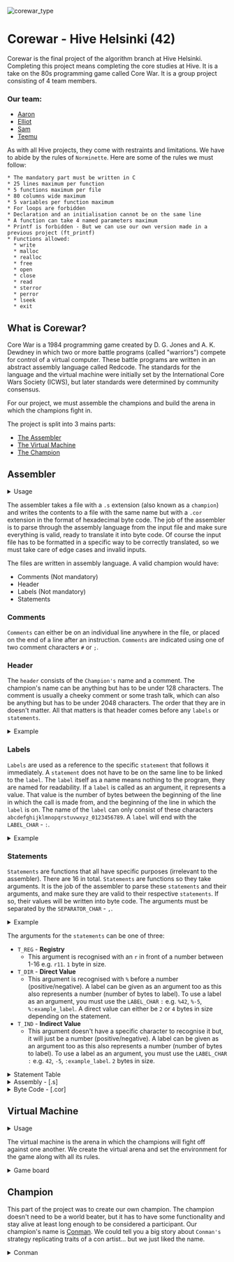 ![corewar_type](https://user-images.githubusercontent.com/86073849/224506544-f46c4665-5658-43bf-a609-c16889879032.gif)

# Corewar - Hive Helsinki (42)
Corewar is the final project of the algorithm branch at Hive Helsinki. Completing this project means completing the core studies at Hive. It is a take on the 80s programming game called Core War. It is a group project consisting of 4 team members.
### Our team:
* [Aaron](https://github.com/azajay08)
* [Elliot](https://github.com/egalibert)
* [Sam](https://github.com/Samyewel)
* [Teemu](https://github.com/tlahin)

As with all Hive projects, they come with restraints and limitations. We have to abide by the rules of `Norminette`. Here are some of the rules we must follow:
```
* The mandatory part must be written in C
* 25 lines maximum per function
* 5 functions maximum per file
* 80 columns wide maximum
* 5 variables per function maximum
* For loops are forbidden
* Declaration and an initialisation cannot be on the same line
* A function can take 4 named parameters maximum
* Printf is forbidden - But we can use our own version made in a previous project (ft_printf)
* Functions allowed:
  * write
  * malloc
  * realloc
  * free
  * open
  * close
  * read
  * sterror
  * perror
  * lseek
  * exit
```



## What is Corewar?

Core War is a 1984 programming game created by D. G. Jones and A. K. Dewdney in which two or more battle programs (called "warriors") compete for control of a virtual computer. These battle programs are written in an abstract assembly language called Redcode. The standards for the language and the virtual machine were initially set by the International Core Wars Society (ICWS), but later standards were determined by community consensus.

For our project, we must assemble the champions and build the arena in which the champions fight in.

The project is split into 3 mains parts:
- [The Assembler](#assembler)
- [The Virtual Machine](#virtual-machine)
- [The Champion](#champion)


## Assembler

<details>
<summary>Usage</summary>
<br>

```
./asm [filename.s]
```

</details>

The assembler takes a file with a `.s` extension (also known as a `champion`) and writes the contents to a file with the same name but with a `.cor` extension in the format of hexadecimal byte code. The job of the assembler is to parse through the assembly language from the input file and make sure everything is valid, ready to translate it into byte code. Of course the input file has to be formatted in a specific way to be correctly translated, so we must take care of edge cases and invalid inputs. 

The files are written in assembly language. A valid champion would have:
* Comments (Not mandatory)
* Header
* Labels (Not mandatory)
* Statements

### Comments
`Comments` can either be on an individual line anywhere in the file, or placed on the end of a line after an instruction. `Comments` are indicated using one of two comment characters `#` or `;`.

### Header
The `header` consists of the `Champion's` name and a comment. The champion's name can be anything but has to be under 128 characters. The comment is usually a cheeky comment or some trash talk, which can also be anything but has to be under 2048 characters. The order that they are in doesn't matter. All that matters is that header comes before any `labels` or `statements`.

<details>
<summary>Example</summary>
<br>

```
.name    "champions name"
.comment "champions comment"
```
</details>

### Labels
`Labels` are used as a reference to the specific `statement` that follows it immediately. A `statement` does not have to be on the same line to be linked to the `label`. The `label` itself as a name means nothing to the program, they are named for readability. If a `label` is called as an argument, it represents a value. That value is the number of bytes between the beginning of the line in which the call is made from, and the beginning of the line in which the `label` is on. The name of the `label` can only consist of these characters `abcdefghijklmnopqrstuvwxyz_0123456789`. A `label` will end with the `LABEL_CHAR` - `:`.

<details>
<summary>Example</summary>
<br>

```
example_label: <statement> <arg> <arg>

example_label2:
               <statement> <arg> <arg>
```
</details>

### Statements
`Statements` are functions that all have specific purposes (irrelevant to the assembler). There are 16 in total. `Statements` are functions so they take arguments. It is the job of the assembler to parse these `statements` and their arguments, and make sure they are valid to their respective `statements`. If so, their values will be written into byte code. The arguments must be separated by the `SEPARATOR_CHAR` - `,`.
                
<details>
<summary>Example</summary>
<br>

```
add r1, r4, r7
and 42, %:label, r3
st r10, 42  
```
</details>
                
  The arguments for the `statements` can be one of three:
* `T_REG` - __Registry__ 
  * This argument is recognised with an `r` in front of a number between 1-16 e.g. `r11`. `1` byte in size.
* `T_DIR` -  __Direct Value__ 
  * This argument is recognised with `%` before a number (positive/negative). A label can be given as an argument too as this also represents a number (number of bytes to label). To use a label as an argument, you must use the `LABEL_CHAR` `:` e.g. `%42`, `%-5`, `%:example_label`. A direct value can either be `2` or `4` bytes in size depending on the statement.
* `T_IND` -  __Indirect Value__
  * This argument doesn't have a specific character to recognise it but, it will just be a number (positive/negative). A label can be given as an argument too as this also represents a number (number of bytes to label). To use a label as an argument, you must use the `LABEL_CHAR` `:` e.g. `42`, `-5`, `:example_label`. `2` bytes in size.

<details>
<summary>Statement Table</summary>
<br>


|Statement Number|Hex Op Code|Statement Name|Argument 1|Argument 2|Argument 3|
|:-----------:|:---------:|:-------:|:--------:|:--------:|:--------:|
1	 |`01`  |`live`|	 T_DIR|	-|	-|
2  |`02`	 |`ld`|	T_DIR / T_IND|	T_REG|	-|
3  |`03` 	|`st`|	T_REG	|T_REG /T_IND	|-|
4  |`04` 	|`add`|	T_REG|	T_REG|	T_REG|
5	 |`05`  |`sub`|	T_REG	|T_REG|	T_REG|
6  |`06` 	|`and`|	T_REG / T_DIR /T_IND|	T_REG /T_DIR / T_IND|	T_REG|
7	 |`07`  |`or`|	 T_REG / T_DIR / T_IND	|T_REG /T_DIR / T_IND	|T_REG|
8  |`08` 	|`xor`|	 T_REG / T_DIR / T_IND|	T_REG / T_DIR / T_IND|	 T_REG|
9	 |`09`  |`zjmp`|	T_DIR	|-	|-|
10 |`0a` 	|`ldi`|	T_REG / T_DIR /T_IND|	T_REG /T_DIR|	T_REG|
11	|`0b`   |`sti`|	T_REG	|T_REG /T_DIR / T_IND	|T_REG / T_DIR|
12	|`0c`   |`fork`|	T_DIR	|-|	-|
13	|`0d`   |`lld`|	T_DIR / T_IND	|T_REG	|-|
14	|`0e`   |`lldi`|	T_REG / T_DIR /T_IND|	T_REG /T_DIR	|T_REG|
15	|`0f`   |`lfork`|	T_DIR	|-	|-|
16	|`10`  |`aff`|	T_REG	|-	|-|

</details>

          

<details>
<summary>Assembly - [.s]</summary>
<br>

![champ_gif](https://user-images.githubusercontent.com/86073849/227749825-26ec57a5-4422-42a9-b0f2-e549e4576f46.gif)




</details> 


<details>
<summary>Byte Code - [.cor]</summary>
<br>

The byte code written to the `.cor` file must be formatted in a specific way:
* **Magic Header** - `0xea83f3` This is so the file will be read as binary and not to be misinterpreted as a text file.
* **Champion name** - 128 bytes maximum. Unused space filled with `00`s
* **NULL** - 4 bytes of `00` representing NULL
* **Executable code size** - 4 bytes representing the size of the executable code. Must be no bigger than 682.
* **Champion comment** - 2048 bytes maximum. Unused space filled with `00`s
* **NULL** - 4 bytes of `00` representing NULL
* **Executable code** - The champions code turned into to hexadecimal bytes representing the statements and their argument values. 

![byte_code_gif](https://user-images.githubusercontent.com/86073849/227809275-937e96b8-b3fc-4bca-8a54-595a141ac069.gif)




</details> 
                
## Virtual Machine

<details>
<summary>Usage</summary>
<br>
 

```
./corewar [-flags] [champion.cor] [champion.cor] [champion.cor]
          Flags:
                -dump (n): Prints the arena with 32 bytes per line at cycle n.
                -d (n): Prints the arena with 64 bytes per line at cycle n.
                -n (n): The next player will be given the ID n.
                -a: Sets the a flag for the 'aff' statement command.
                -b: Enables debug messages.
                -f: 'lld' command reads 4 bytes instead of 2, fixing 42s bug.
```

</details>                

The virtual machine is the arena in which the champions will fight off against one another. We create the virtual arena and set the environment for the game along with all its rules.
                
<details>
<summary>Game board</summary>
<br>

This is how the gameboard will look when 4 champions are loaded in to the game (This is an image of the 42 provided corewar's visualiser)

<img width="1163" alt="Screenshot 2023-03-25 at 0 08 14" src="https://user-images.githubusercontent.com/86073849/227654036-777bc421-8840-4a09-b909-e61afe3e46e9.png">
</details>
                
               

## Champion

This part of the project was to create our own champion. The champion doesn't need to be a world beater, but it has to have some functionality and stay alive at least long enough to be considered a participant. Our champion's name is [Conman](https://github.com/azajay08/Corewar/blob/main/eval_tests/Conman.s). We could tell you a big story about `Conman's` strategy replicating traits of a con artist... but we just liked the name.


<details>
<summary>Conman</summary>
<br>


![champion_gif](https://user-images.githubusercontent.com/86073849/227750598-dd6764d0-78ae-45c0-a7ca-cc31dac356f1.gif)


</details> 


